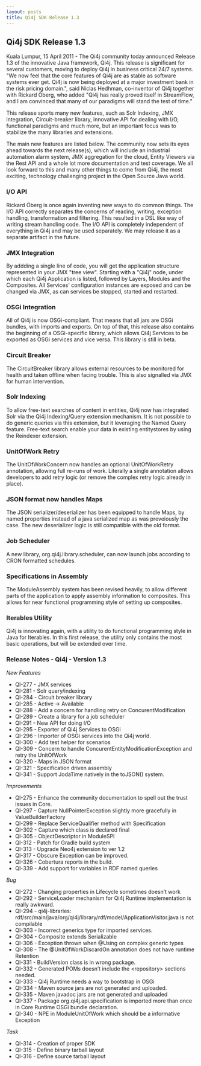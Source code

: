 ```yaml
---
layout: posts
title: Qi4j SDK Release 1.3
---
```

## Qi4j SDK Release 1.3

Kuala Lumpur, 15 April 2011 - The Qi4j community today announced Release 1.3 of the innovative Java framework, Qi4j. This release is significant for several customers, moving to deploy Qi4j in business critical 24/7 systems. "We now feel that the core features of Qi4j are as stable as software systems ever get. Qi4j is now being deployed at a major investment bank in the risk pricing domain.", said Niclas Hedhman, co-inventor of Qi4j together with Rickard Öberg, who added "Qi4j has really proved itself in StreamFlow, and I am convinced that many of our paradigms will stand the test of time."

This release sports many new features, such as Solr Indexing, JMX integration, Circuit-breaker library, innovative API for dealing with I/O, functional paradigms and much more, but an important focus was to stabilize the many libraries and extensions.

The main new features are listed below. The community now sets its eyes ahead towards the next release(s), which will include an industrial automation alarm system, JMX aggregation for the cloud, Entity Viewers via the Rest API and a whole lot more documentation and test coverage. We all look forward to this and many other things to come from Qi4j, the most exciting, technology challenging project in the Open Source Java world.

### I/O API

Rickard Öberg is once again inventing new ways to do common things. The I/O API correctly separates the concerns of reading, writing, exception handling, transformation and filtering. This resulted in a DSL like way of writing stream handling code. The I/O API is completely independent of everything in Qi4j and may be used separately. We may release it as a separate artifact in the future.

### JMX Integration

By addding a single line of code, you will get the application structure represented in your JMX "tree view". Starting with a "Qi4j" node, under which each Qi4j Application is listed, followed by Layers, Modules and the Composites. All Services' configuration instances are exposed and can be changed via JMX, as can services be stopped, started and restarted.

### OSGi Integration

All of Qi4j is now OSGi-compliant. That means that all jars are OSGi bundles, with imports and exports. On top of that, this release also contains the beginning of a OSGi-specific library, which allows Qi4j Services to be exported as OSGi services and vice versa. This library is still in beta.

### Circuit Breaker

The CircuitBreaker library allows external resources to be monitored for health and taken offline when facing trouble. This is also signalled via JMX for human intervention.

### Solr Indexing

To allow free-text searches of content in entities, Qi4j now has integrated Solr via the Qi4j Indexing/Query extension mechanism. It is not possible to do generic queries via this extension, but it leveraging the Named Query feature. Free-text search enable your data in existing entitystores by using the Reindexer extension.

### UnitOfWork Retry

The UnitOfWorkConcern now handles an optional UnitOfWorkRetry annotation, allowing full re-runs of work. Literally a single annotation allows developers to add retry logic (or remove the complex retry logic already in place).

### JSON format now handles Maps

The JSON serializer/deserializer has been equipped to handle Maps, by named properties instead of a java serialized map as was preveiously the case. The new deserializer logic is still compatible with the old format.

### Job Scheduler

A new library, org.qi4j.library.scheduler, can now launch jobs according to CRON formatted schedules.

### Specifications in Assembly

The ModuleAssembly system has been revised heavily, to allow different parts of the application to apply assembly information to composites. This allows for near functional programming style of setting up composites.

### Iterables Utility

Qi4j is innovating again, with a utility to do functional programming style in Java for Iterables. In this first release, the utility only contains the most basic operations, but will be extended over time.

### Release Notes - Qi4j - Version 1.3

*New Features*

- QI-277 - JMX services
- QI-281 - Solr query/indexing
- QI-284 - Circuit breaker library
- QI-285 - Active → Available
- QI-288 - Add a concern for handling retry on ConcurentModification
- QI-289 - Create a library for a job scheduler
- QI-291 - New API for doing I/O
- QI-295 - Exporter of Qi4j Services to OSGi
- QI-296 - Importer of OSGi services into the Qi4j world.
- QI-300 - Add test helper for scenarios
- QI-309 - Concern to handle ConcurentEntityModificationException and retry the UnitOfWork
- QI-320 - Maps in JSON format
- QI-321 - Specification driven assembly
- QI-341 - Support JodaTime natively in the toJSON() system.

*Improvements*

- QI-275 - Enhance the community documentation to spell out the trust issues in Core.
- QI-297 - Capture NullPointerException slightly more gracefully in ValueBuilderFactory
- QI-299 - Replace ServiceQualifier method with Specification
- QI-302 - Capture which class is declared final
- QI-305 - ObjectDescriptor in ModuleSPI
- QI-312 - Patch for Gradle build system
- QI-313 - Upgrade Neo4j extension to ver 1.2
- QI-317 - Obscure Exception can be improved.
- QI-326 - Cobertura reports in the build.
- QI-339 - Add support for variables in RDF named queries

*Bug*

- QI-272 - Changing properties in Lifecycle sometimes doesn’t work
- QI-292 - ServiceLoader mechanism for Qi4j Runtime implementation is really awkward.
- QI-294 - qi4j-libraries: rdf/src/main/java/org/qi4j/library/rdf/model/ApplicationVisitor.java is not compilable
- QI-303 - Incorrect generics type for imported services.
- QI-304 - Composite extends Serializable
- QI-306 - Exception thrown when @Using on complex generic types
- QI-308 - The @UnitOfWorkDiscardOn annotation does not have runtime Retention
- QI-331 - BuildVersion class is in wrong package.
- QI-332 - Generated POMs doesn’t include the &lt;repository&gt; sections needed.
- QI-333 - Qi4j Runtime needs a way to bootstrap in OSGi
- QI-334 - Maven source jars are not generated and uploaded.
- QI-335 - Maven javadoc jars are not generated and uploaded
- QI-337 - Package org.qi4j.api.specification is imported more than once in Core Runtime OSGi bundle declaration.
- QI-340 - NPE in ModuleUnitOfWork which should be a informative Exception

*Task*

- QI-314 - Creation of proper SDK
- QI-315 - Define binary tarball layout
- QI-316 - Define source tarball layout

